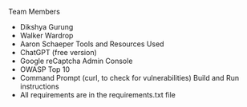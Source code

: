Team Members
  - Dikshya Gurung
  - Walker Wardrop
  - Aaron Schaeper
Tools and Resources Used
  - ChatGPT (free version)
  - Google reCaptcha Admin Console
  - OWASP Top 10
  - Command Prompt (curl, to check for vulnerabilities)
Build and Run instructions
  - All requirements are in the requirements.txt file
